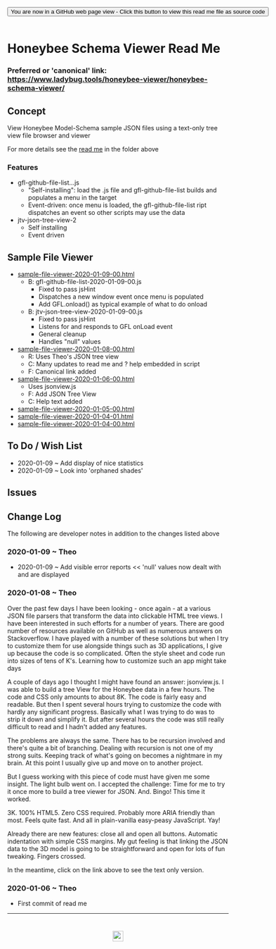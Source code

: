 <span style=display:none; >[You are now in a GitHub source code view - click this link to view Read Me file as a web page]( https://www.ladybug.tools/spider/#sandbox/honeybee-model/sample-file-viewer/README.md "View file as a web page." ) </span>

<div><input type=button class = "btn btn-secondary btn-sm" onclick=window.location.href="https://github.com/ladybug-tools/spider/tree/master/sandbox/honeybee-model/sample-file-viewer"
value="You are now in a GitHub web page view - Click this button to view this read me file as source code" ></div>

<br>

# Honeybee Schema Viewer Read Me


### Preferred or 'canonical' link: https://www.ladybug.tools/honeybee-viewer/honeybee-schema-viewer/

## Concept

View Honeybee Model-Schema sample JSON files using a text-only tree view file browser and viewer

For more details see the [read me]( https://www.ladybug.tools/honeybee-viewer/#honeybee-schema-viewer/README.md ) in the folder above

### Features

* gfl-github-file-list...js
	* "Self-installing": load the .js file and gfl-github-file-list builds and populates a menu in the target <DIV>
	* Event-driven: once menu is loaded, the gfl-github-file-list ript dispatches an event so other scripts may use the data
*  jtv-json-tree-view-2
	* Self installing
	* Event driven

## Sample File Viewer

* [sample-file-viewer-2020-01-09-00.html]( https://www.ladybug.tools/spider/sandbox/honeybee-model/sample-file-viewer/v-2020-01-09-00/sample-file-viewer.html )
	* B: gfl-github-file-list-2020-01-09-00.js
		* Fixed to pass jsHint
		* Dispatches a new window event once menu is populated
		* Add GFL.onload() as typical example of what to do onload
	* B: jtv-json-tree-view-2020-01-09-00.js
		* Fixed to pass jsHint
		* Listens for and responds to GFL onLoad event
		* General cleanup
		* Handles "null" values
* [sample-file-viewer-2020-01-08-00.html]( https://www.ladybug.tools/spider/sandbox/honeybee-model/sample-file-viewer/v-2020-01-08-00/sample-file-viewer.html )
	* R: Uses Theo's JSON tree view
	* C: Many updates to read me and ? help embedded in script
	* F: Canonical link added
* [sample-file-viewer-2020-01-06-00.html]( https://www.ladybug.tools/spider/sandbox/honeybee-model/sample-file-viewer/v-2020-01-06-00/sample-file-viewer.html )
	* Uses jsonview.js
	* F: Add JSON Tree View
	* C: Help text added
* [sample-file-viewer-2020-01-05-00.html]( https://www.ladybug.tools/spider/sandbox/honeybee-model/sample-file-viewer/v-2020-01/sample-file-viewer-2020-01-05-00.html )
* [sample-file-viewer-2020-01-04-01.html]( https://www.ladybug.tools/spider/sandbox/honeybee-model/sample-file-viewer/v-2020-01/sample-file-viewer-2020-01-04-01.html )
* [sample-file-viewer-2020-01-04-00.html]( https://www.ladybug.tools/spider/sandbox/honeybee-model/sample-file-viewer/v-2020-01/sample-file-viewer-2020-01-04-00.html )


## To Do / Wish List

* 2020-01-09 ~ Add display of nice statistics
* 2020-01-09 ~ Look into 'orphaned shades'


## Issues



## Change Log

The following are developer notes in addition to the changes listed above

### 2020-01-09 ~ Theo

* 2020-01-09 ~ Add visible error reports << 'null' values now dealt with and are displayed

### 2020-01-08 ~ Theo

Over the past few days I have been looking - once again - at a various JSON file parsers that transform the data into clickable HTML tree views. I have been interested in such efforts for a number of years. There are good number of resources available on GitHub as well as numerous answers on Stackoverflow. I have played with a number of these solutions but when I try to customize them for use alongside things such as 3D applications, I give up because the code is so complicated. Often the style sheet and code run into sizes of tens of K's. Learning how to customize such an app might take days

A couple of days ago I thought I might have found an answer: jsonview.js. I was able to build a tree View for the Honeybee data in a few hours. The code and CSS only amounts to about 8K. The code is fairly easy and readable. But then I spent several hours trying to customize the code with hardly any significant progress. Basically what I was trying to do was to strip it down and simplify it. But after several hours the code was still really difficult to read and I hadn't added any features.

The problems are always the same. There has to be recursion involved and there's quite a bit of branching. Dealing with recursion is not one of my strong suits. Keeping track of what's going on becomes a nightmare in my brain. At this point I usually give up and move on to another project.

But I guess working with this piece of code must have given me some insight. The light bulb went on. I accepted the challenge: Time for me to try it once more to build a tree viewer for JSON. And. Bingo! This time it worked.

3K. 100% HTML5. Zero CSS required. Probably more ARIA friendly than most. Feels quite fast. And all in plain-vanilla easy-peasy JavaScript. Yay!

Already there are new features: close all and open all buttons. Automatic indentation with simple CSS margins. My gut feeling is that linking the JSON data to the 3D model is going to be straightforward and open for lots of fun tweaking. Fingers crossed.

In the meantime, click on the link above to see the text only version.


### 2020-01-06 ~ Theo

* First commit of read me

***
# <center title="hello!" ><a href=javascript:window.scrollTo(0,0); style=text-decoration:none; > <center title="hello!" ><img src='https://ladybug.tools/artwork/icons_bugs/ico/spider.ico' height=24 > </a></a></center>
